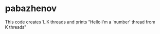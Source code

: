 # pabazhenov
This code creates 1..K threads and prints \"Hello i'm a 'number' thread from K threads\"
